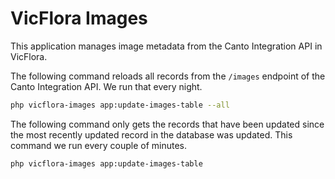 # VicFlora Images

This application manages image metadata from the Canto Integration API in
VicFlora.

The following command reloads all records from the `/images` endpoint of the
Canto Integration API. We run that every night.

```bash
php vicflora-images app:update-images-table --all
```
The following command only gets the records that have been updated since the
most recently updated record in the database was updated. This command we run
every couple of minutes.

```bash
php vicflora-images app:update-images-table
```
